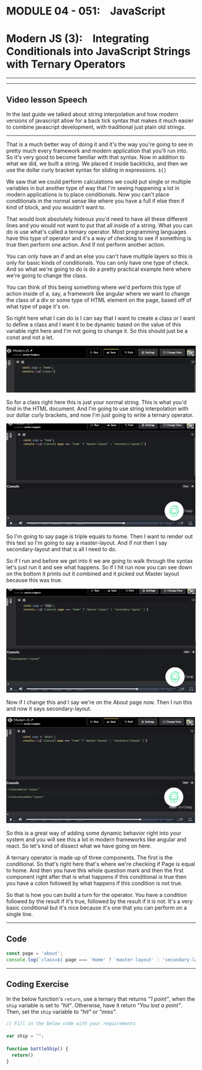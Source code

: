 # MODULE 04 - 051:    JavaScript

# Modern JS (3):    Integrating Conditionals into JavaScript Strings with Ternary Operators

---

---

## Video lesson Speech

In the last guide we talked about string interpolation and how modern 
versions of javascript allow for a back tick syntax that makes it much 
easier to combine javascript development, with traditional just plain 
old strings.

****

That is a much better way of doing it and it's the way you're going to see in pretty much every framework and modern application that you'll run into. So it's very good to become familiar with that syntax. Now in addition to what we did, we built a string. We placed it inside backticks, and then we use the dollar curly bracket syntax for sliding in expressions. `${}` 

We saw that we could perform calculations we could put single or multiple variables in but another type of way that I'm seeing happening a lot in modern applications is to place conditionals. Now you can't place conditionals in the normal sense like where you have a full if else then if kind of block, and you wouldn't want to. 

That would look absolutely hideous you'd need to have all these different lines and you would not want to put that all inside of a string. What you can do is use what's called a ternary operator. Most programming languages have this type of operator and it's a way of checking to see if something is true then perform one action. And if not perform another action. 

You can only have an if and an else you can't have multiple layers so this is only for basic kinds of conditionals. You can only have one type of check. And so what we're going to do is do a pretty practical example here where we're going to change the class. 

You can think of this being something where we'd perform this type of action inside of a, say, a framework like angular where we want to change the class of a div or some type of HTML element on the page, based off of what type of page it's on. 

So right here what I can do is I can say that I want to create a class or I want to define a class and I want it to be dynamic based on the value of this variable right here and I'm not going to change it. So this should just be a const and not a let. 

![large](./04-051_IMG1.png)

So for a class right here this is just your normal string. This is what you'd find in the HTML document. And I'm going to use string interpolation with our dollar curly brackets, and now I'm just going to write a ternary operator. 

![large](./04-051_IMG2.png)

So I'm going to say page is triple equals to home. Then I want to render out this text so I'm going to say a master-layout. 
And if not then I say secondary-layout and that is all I need to do. 

So if I run and before we get into it we are going to walk through the syntax let's just run it and see what happens. So if I hit run now you can see down on the bottom it prints out it combined and it picked out Master layout because this was true. 

![large](./04-051_IMG3.png)

Now if I change this and I say we're on the About page now. Then I run this and now it says secondary-layout. 

![large](./04-051_IMG4.png)

So this is a great way of adding some dynamic behavior right into your system and you will see this a lot in modern frameworks like angular and react. So let's kind of dissect what we have going on here. 

A ternary operator is made up of three components. The first is the conditional. So that's right here that's where we're checking if Page is equal to home. And then you have this whole question mark and then the first component right after that is what happens if this conditional is true then you have a colon followed by what happens if this condition is not true.

So that is how you can build a turn for the operator. You have a condition followed by the result if it's true, followed by the result if it is not. It's a very basic conditional but it's nice because it's one that you can perform on a single line. 

****

## Code

```js
const page = 'about';
console.log(`class=${ page === 'Home' ? 'master-layout' : 'secondary-layout' }`);
```

****

## Coding Exercise

In the below function's `return`, use a ternary that returns *"1 point"*, when the `ship` variable is set to *"hit"*. Otherwise, have it return *"You lost a point"*. Then, set the `ship` variable to *"hit"* or *"miss"*.

```js
// Fill in the below code with your requirements

var ship = "";

function battleShip() {
  return()
}
```
